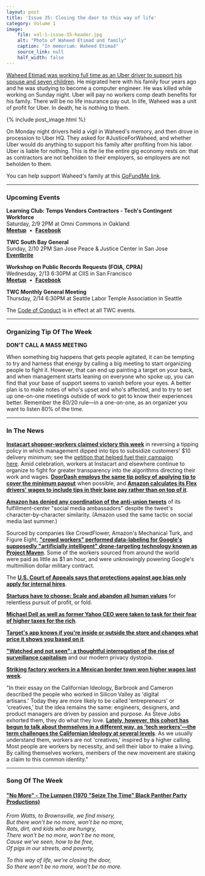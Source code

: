 ```yaml
---
layout: post
title: 'Issue 35: Closing the door to this way of life'
category: Volume 1
image:
    file: vol-1-issue-35-header.jpg
    alt: "Photo of Waheed Etimad and family"
    caption: "In memoriam: Waheed Etimad"
    source_link: null
    half_width: false
---
```


<!-- Content imported from: https://mailchi.mp/5d43ac8e79e6/tech-workers-coalition-update-1324069?e=dbff030191 -->

[Waheed Etimad was working full time as an Uber driver to support his spouse and seven children](https://www.nytimes.com/aponline/2019/02/04/us/ap-us-highway-crash-father-killed.html). He migrated here with his family four years ago and he was studying to become a computer engineer. He was killed while working on Sunday night. Uber will pay no workers comp death benefits for his family. There will be no life insurance pay out. In life, Waheed was a unit of profit for Uber. In death, he is nothing to them.&nbsp;

<!--excerpt-->

{% include post_image.html %}

On Monday night drivers held a vigil in Waheed's memory, and then drove in procession&nbsp;to Uber HQ. They asked for #JusticeForWaheed, and whether Uber would do anything to&nbsp;support his family after profiting from his labor. Uber is liable for nothing. This is the lie the entire gig economy rests on: that as contractors are not beholden to their employers, so employers are not beholden to them.  
  
You can help support Waheed's family at this [GoFundMe link](https://www.gofundme.com/We-need-to-buy-permanent-shelter-for-the-family).

***

###  Upcoming Events

 **Learning Club: Temps Vendors Contractors - Tech's Contingent Workforce**  
Saturday, 2/9 2PM at Omni Commons in Oakland  
[**Meetup**](https://www.meetup.com/Tech-Workers-Coalition/events/258459822/)&nbsp; •&nbsp; [**Facebook**](https://www.facebook.com/events/1119311634945128/)  

**TWC South Bay General**  
Sunday, 2/10 2PM San Jose Peace & Justice Center in San Jose  
[**Eventbrite**](https://www.eventbrite.com/e/twc-south-bay-general-tickets-56086543361)

**Workshop on Public Records Requests (FOIA, CPRA)**  
Wednesday, 2/13 6:30PM at CIIS in San Francisco  
[**Meetup**](https://www.meetup.com/Tech-Workers-Coalition/events/258480728/)&nbsp; •&nbsp; [**Facebook**](https://www.facebook.com/events/2131655666915765/)  
  
**TWC Monthly General Meeting**  
Thursday, 2/14 6:30PM at Seattle Labor Temple Association in Seattle

The [Code of Conduct](https://techworkerscoalition.org/community-guide/) is in effect at all TWC events.

***

### Organizing Tip Of The Week

**DON'T CALL A MASS MEETING**  
  
When something big happens that gets people agitated, it can be tempting to try and harness that energy by calling a big meeting to start organizing people to fight it. However, that can end up painting a target on your back, and when management starts leaning on everyone who spoke up, you can find that your base of support seems to vanish before your eyes. A better plan is to make notes of who's upset and who's affected, and to try to set up one-on-one meetings outside of work to get to know their experiences better. Remember the 80/20 rule&mdash;in a one-on-one, as an organizer you want to listen 80% of the time.

***

###  In The News

[**Instacart shopper-workers claimed victory this week**](https://www.buzzfeednews.com/article/carolineodonovan/after-scrutiny-instacart-will-end-its-controversial-tipping) in reversing a tipping policy in which management dipped into tips to subsidize customers' $10 delivery minimum; see the [petition that helped fuel their campaign here](https://medium.com/@workingwa/instacart-heres-our-22-cents-no-more-tip-theft-low-pay-and-black-box-pay-algorithms-8ff1d7c6b66).&nbsp;Amid celebration, workers at Instacart and elsewhere continue to organize to fight for greater transparency into the algorithms directing their work and wages. [**DoorDash employs the same tip policy of applying tip to cover the minimum payout**](https://www.buzzfeednews.com/article/carolineodonovan/delivery-startups-are-using-tips-to-fulfill-pay-promises) when possible,&nbsp;and [**Amazon calculates its Flex drivers' wages to include tips in their base pay rather than on top of it**](https://www.latimes.com/business/technology/la-fi-tn-amazon-drivers-tips-20190207-story.html).&nbsp;&nbsp;  
  
[**Amazon has denied any coordination of the anti-union tweets**](https://slate.com/technology/2019/02/nyc-hq2-amazon-fulfillment-center-union-tweets.html) of its fulfillment-center "social media ambassadors" despite the tweet's character-by-character similarity. (Amazon used the same tactic on social media last summer.)&nbsp;  
  
Sourced by companies like CrowdFlower, Amazon's Mechanical Turk, and Figure Eight, [**"crowd workers" performed data-labeling for Google's supposedly "artificially intelligent" drone-targeting technology known as Project Maven**](https://theintercept.com/2019/02/04/google-ai-project-maven-figure-eight/). Some of the workers sourced from around the world were&nbsp;paid as little as $1 an hour, and were unknowingly powering Google's multimillion dollar military contract.&nbsp;&nbsp;  
  
The [**U.S. Court of Appeals says that protections against age bias only apply for internal hires**](https://www.forbes.com/sites/ruthumoh/2019/01/27/older-job-applicants-not-protected-by-age-bias-law-says-us-appeals-court/#59353a8414d9).  
  
[**Startups have to choose: Scale and abandon all human values**](https://www.cnbc.com/2019/01/23/crowd-funding-platform-patreon-announces-it-will-pay-out-half-a-billion-dollars-to-content-creators-in-2019.html) for relentless pursuit of profit, or fold.  
  
[**Michael Dell as well as former Yahoo CEO were taken to task for their fear of higher taxes for the rich**](https://youtu.be/paaen3b44XY).  
  
[**Target's app knows if you're inside or outside the store and changes what price it shows you based on it**](https://www.kare11.com/article/money/consumer/the-target-app-price-switch-what-you-need-to-know/89-9ef4106a-895d-4522-8a00-c15cff0a0514).  
  
[**"Watched and not seen": a thoughtful interrogation of the rise of surveillance capitalism**](http://gutsmagazine.ca/watched-and-not-seen/) and our modern privacy dystopia.  
  
[**Striking factory workers in a Mexican border town won higher wages last week**](https://apnews.com/01e56287cf2b4e3d981544cddf62bad8).  
  
"In their essay on the Californian Ideology, Barbrook and Cameron described the people who worked in Silicon Valley as 'digital artisans.'&nbsp;Today they are more likely to be called 'entrepreneurs'&nbsp;or 'creatives,'&nbsp;but the idea remains the same: engineers, designers, and product managers are driven by passion and purpose. As Steve Jobs exhorted them, they do what they love. [**Lately, however, this cohort has begun to talk about themselves in a different way, as 'tech workers'—the term challenges the Californian Ideology at several levels**](https://newrepublic.com/article/153046/stark-political-divide-tech-ceos-employees?fbclid=IwAR23vbYuBm0zSRBSmhhqh3DH4xzl4E0dUQGf9YyUbFc3OKHJyRuqpLUC7w8). As we usually understand them, workers are not 'creatives,'&nbsp;inspired by a higher calling. Most people are workers by necessity, and sell their labor to make a living. By calling themselves workers, members of the new movement are staking a claim to this common identity."

***

### Song Of The Week

#### [**"No More" - The Lumpen (1970 "Seize The Time" Black Panther Party Productions)**](https://www.youtube.com/watch?v=uVo29ejD7jA)

_From Watts, to Brownsville, we find misery,_  
_But there won't be no more, won't be no more,_  
_Rats, dirt, and kids who are hungry,_  
_There won't be no more, won't be no more,_  
_Cause we've seen, how to be free,_  
_Of pigs in our streets, and poverty,_  

_To this way of life, we're closing the door,_  
_So there won't be no more, won't be no more._  
